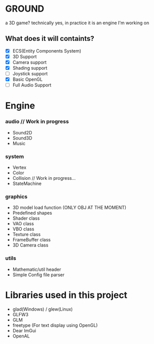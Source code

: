 # GROUND

a 3D game?
technically yes, in practice it is an engine I'm working on

## What does it will containts?
- [x] ECS(Entity Components System)
- [x] 3D Support
- [x] Camera support
- [x] Shading support
- [ ] Joystick support
- [x] Basic OpenGL
- [ ] Full Audio Support

# Engine

### audio // Work in progress
- Sound2D
- Sound3D
- Music
### system
- Vertex
- Color
- Collision // Work in progress...
- StateMachine
### graphics
- 3D model load function (ONLY OBJ AT THE MOMENT)
- Predefined shapes
- Shader class
- VAO class
- VBO class
- Texture class
- FrameBuffer class
- 3D Camera class
### utils
- Mathematic/util header
- Simple Config file parser
# Libraries used in this project
- glad(Windows) / glew(Linux)
- GLFW3
- GLM
- freetype (For text display using OpenGL)
- Dear ImGui
- OpenAL